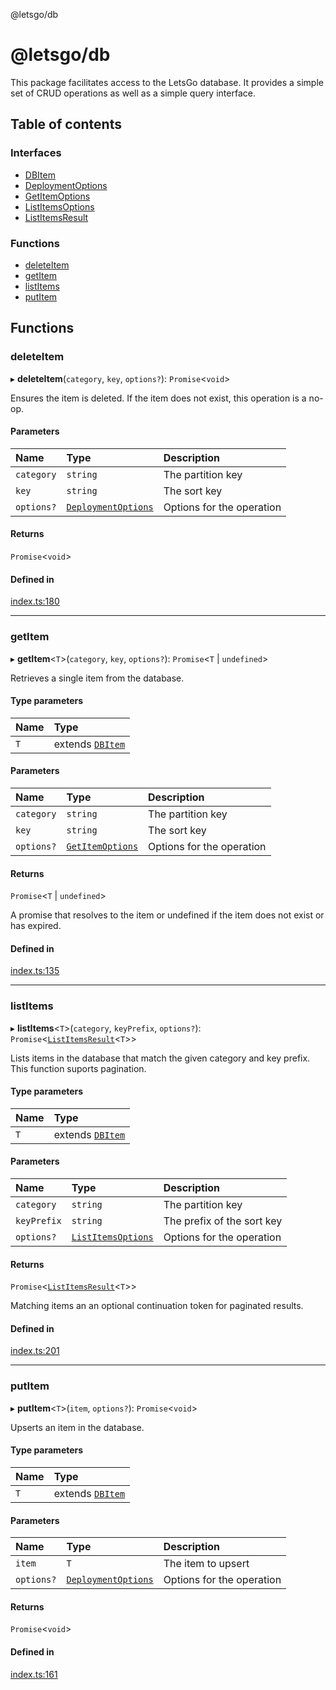 @letsgo/db

# @letsgo/db

This package facilitates access to the LetsGo database. It provides a simple set of CRUD operations
as well as a simple query interface.

## Table of contents

### Interfaces

- [DBItem](interfaces/DBItem.md)
- [DeploymentOptions](interfaces/DeploymentOptions.md)
- [GetItemOptions](interfaces/GetItemOptions.md)
- [ListItemsOptions](interfaces/ListItemsOptions.md)
- [ListItemsResult](interfaces/ListItemsResult.md)

### Functions

- [deleteItem](README.md#deleteitem)
- [getItem](README.md#getitem)
- [listItems](README.md#listitems)
- [putItem](README.md#putitem)

## Functions

### deleteItem

▸ **deleteItem**(`category`, `key`, `options?`): `Promise`\<`void`\>

Ensures the item is deleted. If the item does not exist, this operation is a no-op.

#### Parameters

| Name | Type | Description |
| :------ | :------ | :------ |
| `category` | `string` | The partition key |
| `key` | `string` | The sort key |
| `options?` | [`DeploymentOptions`](interfaces/DeploymentOptions.md) | Options for the operation |

#### Returns

`Promise`\<`void`\>

#### Defined in

[index.ts:180](https://github.com/47chapters/letsgo/blob/11c7e19/packages/db/src/index.ts#L180)

___

### getItem

▸ **getItem**\<`T`\>(`category`, `key`, `options?`): `Promise`\<`T` \| `undefined`\>

Retrieves a single item from the database.

#### Type parameters

| Name | Type |
| :------ | :------ |
| `T` | extends [`DBItem`](interfaces/DBItem.md) |

#### Parameters

| Name | Type | Description |
| :------ | :------ | :------ |
| `category` | `string` | The partition key |
| `key` | `string` | The sort key |
| `options?` | [`GetItemOptions`](interfaces/GetItemOptions.md) | Options for the operation |

#### Returns

`Promise`\<`T` \| `undefined`\>

A promise that resolves to the item or undefined if the item does not exist or has expired.

#### Defined in

[index.ts:135](https://github.com/47chapters/letsgo/blob/11c7e19/packages/db/src/index.ts#L135)

___

### listItems

▸ **listItems**\<`T`\>(`category`, `keyPrefix`, `options?`): `Promise`\<[`ListItemsResult`](interfaces/ListItemsResult.md)\<`T`\>\>

Lists items in the database that match the given category and key prefix. This function suports pagination.

#### Type parameters

| Name | Type |
| :------ | :------ |
| `T` | extends [`DBItem`](interfaces/DBItem.md) |

#### Parameters

| Name | Type | Description |
| :------ | :------ | :------ |
| `category` | `string` | The partition key |
| `keyPrefix` | `string` | The prefix of the sort key |
| `options?` | [`ListItemsOptions`](interfaces/ListItemsOptions.md) | Options for the operation |

#### Returns

`Promise`\<[`ListItemsResult`](interfaces/ListItemsResult.md)\<`T`\>\>

Matching items an an optional continuation token for paginated results.

#### Defined in

[index.ts:201](https://github.com/47chapters/letsgo/blob/11c7e19/packages/db/src/index.ts#L201)

___

### putItem

▸ **putItem**\<`T`\>(`item`, `options?`): `Promise`\<`void`\>

Upserts an item in the database.

#### Type parameters

| Name | Type |
| :------ | :------ |
| `T` | extends [`DBItem`](interfaces/DBItem.md) |

#### Parameters

| Name | Type | Description |
| :------ | :------ | :------ |
| `item` | `T` | The item to upsert |
| `options?` | [`DeploymentOptions`](interfaces/DeploymentOptions.md) | Options for the operation |

#### Returns

`Promise`\<`void`\>

#### Defined in

[index.ts:161](https://github.com/47chapters/letsgo/blob/11c7e19/packages/db/src/index.ts#L161)
